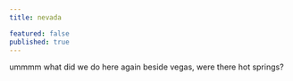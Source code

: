 ```yaml
---
title: nevada

featured: false
published: true
---
```

ummmm what did we do here again beside vegas, were there hot springs?
